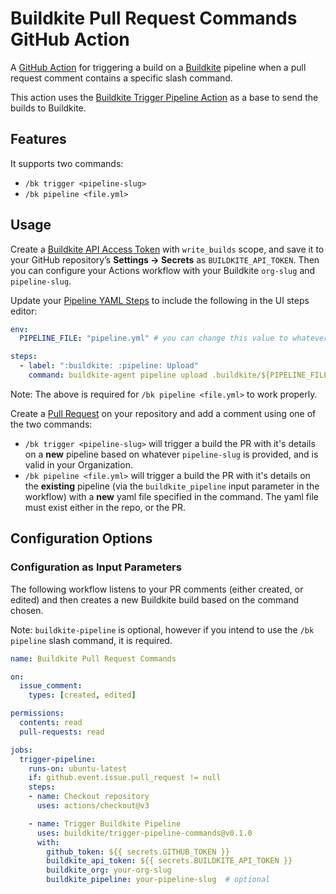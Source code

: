 # Buildkite Pull Request Commands GitHub Action
 
A [GitHub Action](https://github.com/actions) for triggering a build on a [Buildkite](https://buildkite.com/) pipeline when a pull request comment contains a specific slash command. 

This action uses the [Buildkite Trigger Pipeline Action](https://github.com/buildkite/trigger-pipeline-action/) as a base to send the builds to Buildkite.

## Features
It supports two commands:
- `/bk trigger <pipeline-slug>`
- `/bk pipeline <file.yml>`

## Usage

Create a [Buildkite API Access Token](https://buildkite.com/docs/apis/rest-api#authentication) with `write_builds` scope, and save it to your GitHub repository’s **Settings → Secrets** as `BUILDKITE_API_TOKEN`. Then you can configure your Actions workflow with your Buildkite `org-slug` and `pipeline-slug`.

Update your [Pipeline YAML Steps](https://buildkite.com/docs/tutorials/pipeline-upgrade#using-yaml-steps-for-new-pipelines) to include the following in the UI steps editor:
```yaml
env: 
  PIPELINE_FILE: "pipeline.yml" # you can change this value to whatever you usually name your pipeline files by default.

steps:
  - label: ":buildkite: :pipeline: Upload"
    command: buildkite-agent pipeline upload .buildkite/${PIPELINE_FILE}
```

Note: The above is required for `/bk pipeline <file.yml>` to work properly.

Create a [Pull Request](https://docs.github.com/en/pull-requests/collaborating-with-pull-requests/proposing-changes-to-your-work-with-pull-requests/about-pull-requests) on your repository and add a comment using one of the two commands:

- `/bk trigger <pipeline-slug>` will trigger a build the PR with it's details on a **new** pipeline based on whatever `pipeline-slug` is provided, and is valid in your Organization.
- `/bk pipeline <file.yml>` will trigger a build the PR with it's details on the **existing** pipeline (via the `buildkite_pipeline` input parameter in the workflow)  with a **new** yaml file specified in the command. The yaml file must exist either in the repo, or the PR.

## Configuration Options

### Configuration as Input Parameters

The following workflow listens to your PR comments (either created, or edited) and then creates a new Buildkite build based on the command chosen.

Note: `buildkite-pipeline` is optional, however if you intend to use the `/bk pipeline` slash command, it is required.

```yaml
name: Buildkite Pull Request Commands

on:
  issue_comment:
    types: [created, edited]

permissions:
  contents: read
  pull-requests: read

jobs:
  trigger-pipeline:
    runs-on: ubuntu-latest
    if: github.event.issue.pull_request != null
    steps:
    - name: Checkout repository
      uses: actions/checkout@v3

    - name: Trigger Buildkite Pipeline
      uses: buildkite/trigger-pipeline-commands@v0.1.0
      with:
        github_token: ${{ secrets.GITHUB_TOKEN }}
        buildkite_api_token: ${{ secrets.BUILDKITE_API_TOKEN }}
        buildkite_org: your-org-slug
        buildkite_pipeline: your-pipeline-slug  # optional